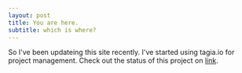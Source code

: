 ```yaml
---
layout: post
title: You are here.
subtitle: which is where?
---
```


So I've been updateing this site recently.
I've started using tagia.io for project management.
Check out the status of this project on [link](https://tree.taiga.io/project/riftrid3r-drewbillingsnet/ "taiga.io").